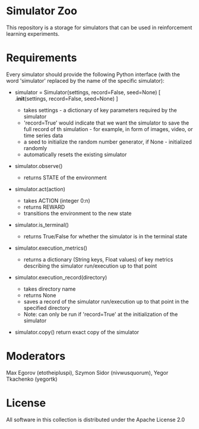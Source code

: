 # Simulator Zoo

This repository is a storage for simulators that can be used in reinforcement learning experiments.

# Requirements

Every simulator should provide the following Python interface (with the word 'simulator' replaced by the name of the specific simulator):

+ simulator = Simulator(settings, record=False, seed=None) [ .__init__(settings, record=False, seed=None) ]
	+ takes settings - a dictionary of key parameters required by the simulator
	+ 'record=True' would indicate that we want the simulator to save the full record of th simulation - for example, in form of images, video, or time series data
	+  a seed to initialize the random number generator, if None - initialized randomly
	+ automatically resets the existing simulator

+ simulator.observe() 
	+ returns STATE of the environment

+ simulator.act(action)
	+ takes ACTION (integer 0:n)
	+ returns REWARD
	+ transitions the environment to the new state

+ simulator.is_terminal()
	+ returns True/False for whether the simulator is in the terminal state

+ simulator.execution_metrics()
	+ returns a dictionary (String keys, Float values) of key metrics describing the simulator run/execution up to that point

+ simulator.execution_record(directory)
	+ takes directory name
	+ returns None
	+ saves a record of the simulator run/execution up to that point in the specified directory
	+ Note: can only be run if 'record=True' at the initialization of the simulator

+ simulator.copy()
	return exact copy of the simulator

# Moderators

Max Egorov (etotheipluspi), Szymon Sidor (nivwusquorum), Yegor Tkachenko (yegortk)

# License

All software in this collection is distributed under the Apache License 2.0

